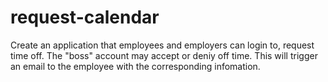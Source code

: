 # request-calendar
Create an application that employees and employers can login to, request time off. The "boss" account may accept or deniy off time. This will trigger an email to the employee with the corresponding infomation.
